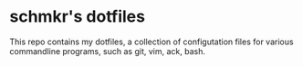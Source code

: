 
# schmkr's dotfiles
This repo contains my dotfiles, a collection of configutation files for various commandline programs, such as git, vim, ack, bash.	
	